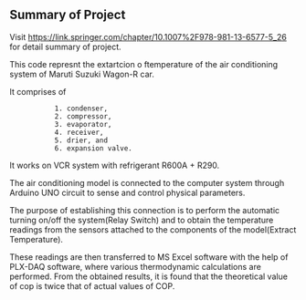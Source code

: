 ## Summary of Project
Visit https://link.springer.com/chapter/10.1007%2F978-981-13-6577-5_26 for detail summary of project.

This code represnt the extartcion o ftemperature of the air conditioning system of Maruti Suzuki Wagon-R car.

It comprises  of 
              
               1. condenser, 
               2. compressor, 
               3. evaporator, 
               4. receiver, 
               5. drier, and 
               6. expansion valve. 
It works on VCR system with refrigerant R600A + R290. 

The air conditioning model is connected to the computer system through Arduino UNO circuit to sense and control physical parameters. 

The purpose of establishing this connection is to perform the automatic turning on/off the system(Relay Switch) and to obtain the temperature readings from the sensors attached to the components of the model(Extract Temperature). 

These readings are then transferred to MS Excel software with the help of PLX-DAQ software, where various thermodynamic calculations are performed. From the obtained results, it is found that the theoretical value of cop is twice that of actual values of COP. 
  
